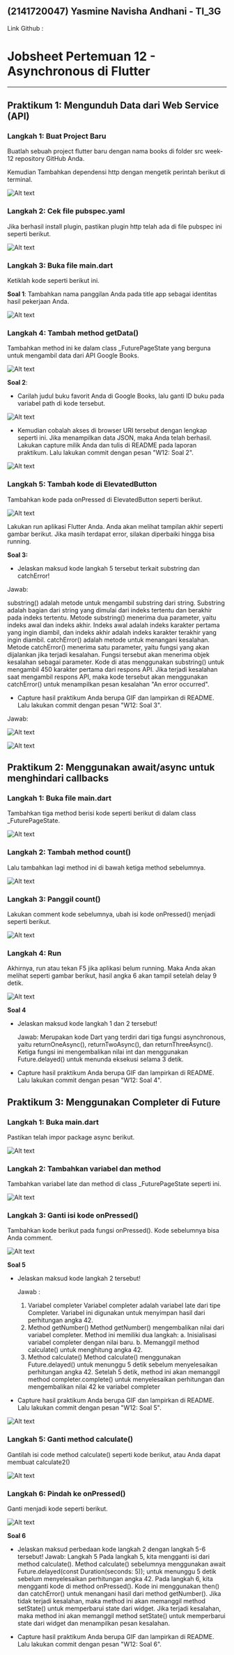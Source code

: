 ## **(2141720047) Yasmine Navisha Andhani - TI_3G**
Link Github : 

# Jobsheet Pertemuan 12 - Asynchronous di Flutter

***
## Praktikum 1: Mengunduh Data dari Web Service (API)

### Langkah 1: Buat Project Baru
Buatlah sebuah project flutter baru dengan nama books di folder src week-12 repository GitHub Anda.

Kemudian Tambahkan dependensi http dengan mengetik perintah berikut di terminal.

![Alt text](imagess/image.png)

### Langkah 2: Cek file pubspec.yaml
Jika berhasil install plugin, pastikan plugin http telah ada di file pubspec ini seperti berikut.

![Alt text](imagess/image1.png)

### Langkah 3: Buka file main.dart
Ketiklah kode seperti berikut ini.

**Soal 1**: Tambahkan nama panggilan Anda pada title app sebagai identitas hasil pekerjaan Anda.

![Alt text](imagess/image2.png)

### Langkah 4: Tambah method getData()
Tambahkan method ini ke dalam class _FuturePageState yang berguna untuk mengambil data dari API Google Books.

![Alt text](imagess/image3.png)

**Soal 2**: 
* Carilah judul buku favorit Anda di Google Books, lalu ganti ID buku pada variabel path di kode tersebut. 

![Alt text](imagess/image4.png)

* Kemudian cobalah akses di browser URI tersebut dengan lengkap seperti ini. Jika menampilkan data JSON, maka Anda telah berhasil. Lakukan capture milik Anda dan tulis di README pada laporan praktikum. Lalu lakukan commit dengan pesan "W12: Soal 2".

![Alt text](imagess/image5.png)

### Langkah 5: Tambah kode di ElevatedButton
Tambahkan kode pada onPressed di ElevatedButton seperti berikut.

![Alt text](imagess/image6.png)

Lakukan run aplikasi Flutter Anda. Anda akan melihat tampilan akhir seperti gambar berikut. Jika masih terdapat error, silakan diperbaiki hingga bisa running.

**Soal 3:**
* Jelaskan maksud kode langkah 5 tersebut terkait substring dan catchError!

Jawab: 

substring() adalah metode untuk mengambil substring dari string. Substring adalah bagian dari string yang dimulai dari indeks tertentu dan berakhir pada indeks tertentu. Metode substring() menerima dua parameter, yaitu indeks awal dan indeks akhir. Indeks awal adalah indeks karakter pertama yang ingin diambil, dan indeks akhir adalah indeks karakter terakhir yang ingin diambil. catchError() adalah metode untuk menangani kesalahan. Metode catchError() menerima satu parameter, yaitu fungsi yang akan dijalankan jika terjadi kesalahan. Fungsi tersebut akan menerima objek kesalahan sebagai parameter. Kode di atas menggunakan substring() untuk mengambil 450 karakter pertama dari respons API. Jika terjadi kesalahan saat mengambil respons API, maka kode tersebut akan menggunakan catchError() untuk menampilkan pesan kesalahan "An error occurred".

* Capture hasil praktikum Anda berupa GIF dan lampirkan di README. Lalu lakukan commit dengan pesan "W12: Soal 3".

Jawab:

![Alt text](imagess/image7.png)

![Alt text](imagess/image8.png)

## Praktikum 2: Menggunakan await/async untuk menghindari callbacks

### Langkah 1: Buka file main.dart
Tambahkan tiga method berisi kode seperti berikut di dalam class _FuturePageState.

![Alt text](imagess/image9.png)

### Langkah 2: Tambah method count()
Lalu tambahkan lagi method ini di bawah ketiga method sebelumnya.

![Alt text](imagess/image10.png)

### Langkah 3: Panggil count()
Lakukan comment kode sebelumnya, ubah isi kode onPressed() menjadi seperti berikut.

![Alt text](imagess/image11.png)

### Langkah 4: Run
Akhirnya, run atau tekan F5 jika aplikasi belum running. Maka Anda akan melihat seperti gambar berikut, hasil angka 6 akan tampil setelah delay 9 detik.

![Alt text](imagess/image12.png)

**Soal 4**
* Jelaskan maksud kode langkah 1 dan 2 tersebut!

    Jawab: Merupakan kode Dart yang terdiri dari tiga fungsi asynchronous, yaitu returnOneAsync(), returnTwoAsync(), dan returnThreeAsync(). Ketiga fungsi ini mengembalikan nilai int dan menggunakan Future.delayed() untuk menunda eksekusi selama 3 detik.

* Capture hasil praktikum Anda berupa GIF dan lampirkan di README. Lalu lakukan commit dengan pesan "W12: Soal 4".

## Praktikum 3: Menggunakan Completer di Future

### Langkah 1: Buka main.dart
Pastikan telah impor package async berikut.

![Alt text](imagess/image13.png)

### Langkah 2: Tambahkan variabel dan method
Tambahkan variabel late dan method di class _FuturePageState seperti ini.

![Alt text](imagess/image14.png)

### Langkah 3: Ganti isi kode onPressed()
Tambahkan kode berikut pada fungsi onPressed(). Kode sebelumnya bisa Anda comment.

![Alt text](imagess/image15.png)

**Soal 5**
* Jelaskan maksud kode langkah 2 tersebut!

    Jawab :
    1. Variabel completer Variabel completer adalah variabel late dari tipe Completer. Variabel ini digunakan untuk menyimpan hasil dari perhitungan angka 42.
    2. Method getNumber() Method getNumber() mengembalikan nilai dari variabel completer. Method ini memiliki dua langkah: a. Inisialisasi variabel completer dengan nilai baru. b. Memanggil method calculate() untuk menghitung angka 42.
    3. Method calculate() Method calculate() menggunakan Future.delayed() untuk menunggu 5 detik sebelum menyelesaikan perhitungan angka 42. Setelah 5 detik, method ini akan memanggil method completer.complete() untuk menyelesaikan perhitungan dan mengembalikan nilai 42 ke variabel completer

* Capture hasil praktikum Anda berupa GIF dan lampirkan di README. Lalu lakukan commit dengan pesan "W12: Soal 5".

![Alt text](imagess/image16.png)

### Langkah 5: Ganti method calculate()
Gantilah isi code method calculate() seperti kode berikut, atau Anda dapat membuat calculate2()

![Alt text](imagess/image17.png)

### Langkah 6: Pindah ke onPressed()
Ganti menjadi kode seperti berikut.

![Alt text](imagess/image18.png)

**Soal 6**
* Jelaskan maksud perbedaan kode langkah 2 dengan langkah 5-6 tersebut!
    Jawab: Langkah 5 Pada langkah 5, kita mengganti isi dari method calculate(). Method calculate() sebelumnya menggunakan await Future.delayed(const Duration(seconds: 5)); untuk menunggu 5 detik sebelum menyelesaikan perhitungan angka 42. Pada langkah 6, kita mengganti kode di method onPressed(). Kode ini menggunakan then() dan catchError() untuk menangani hasil dari method getNumber(). Jika tidak terjadi kesalahan, maka method ini akan memanggil method setState() untuk memperbarui state dari widget. Jika terjadi kesalahan, maka method ini akan memanggil method setState() untuk memperbarui state dari widget dan menampilkan pesan kesalahan.

* Capture hasil praktikum Anda berupa GIF dan lampirkan di README. Lalu lakukan commit dengan pesan "W12: Soal 6".



